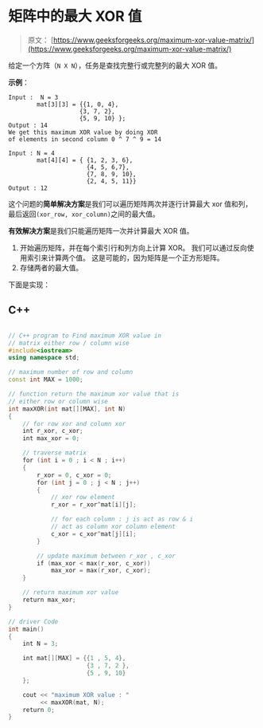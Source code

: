 # 矩阵中的最大 XOR 值

> 原文： [https://www.geeksforgeeks.org/maximum-xor-value-matrix/](https://www.geeksforgeeks.org/maximum-xor-value-matrix/)

给定一个方阵（`N X N`），任务是查找完整行或完整列的最大 XOR 值。

**示例**：

```
Input :  N = 3 
        mat[3][3] = {{1, 0, 4},
                    {3, 7, 2},
                    {5, 9, 10} };
Output : 14
We get this maximum XOR value by doing XOR 
of elements in second column 0 ^ 7 ^ 9 = 14

Input : N = 4 
        mat[4][4] = { {1, 2, 3, 6},
                      {4, 5, 6,7},
                      {7, 8, 9, 10},
                      {2, 4, 5, 11}}
Output : 12 

```



这个问题的**简单解决方案**是我们可以遍历矩阵两次并逐行计算最大 xor 值和列，最后返回`(xor_row, xor_column)`之间的最大值。

**有效解决方案**是我们只能遍历矩阵一次并计算最大 XOR 值。

1.  开始遍历矩阵，并在每个索引行和列方向上计算 XOR。 我们可以通过反向使用索引来计算两个值。 这是可能的，因为矩阵是一个正方形矩阵。
2.  存储两者的最大值。

下面是实现：

## C++ 

```cpp

// C++ program to Find maximum XOR value in 
// matrix either row / column wise 
#include<iostream> 
using namespace std; 

// maximum number of row and column 
const int MAX = 1000; 

// function return the maximum xor value that is 
// either row or column wise 
int maxXOR(int mat[][MAX], int N) 
{ 
    // for row xor and column xor 
    int r_xor, c_xor; 
    int max_xor = 0; 

    // traverse matrix 
    for (int i = 0 ; i < N ; i++) 
    { 
        r_xor = 0, c_xor = 0; 
        for (int j = 0 ; j < N ; j++) 
        { 
            // xor row element 
            r_xor = r_xor^mat[i][j]; 

            // for each column : j is act as row & i 
            // act as column xor column element 
            c_xor = c_xor^mat[j][i]; 
        } 

        // update maximum between r_xor , c_xor 
        if (max_xor < max(r_xor, c_xor)) 
            max_xor = max(r_xor, c_xor); 
    } 

    // return maximum xor value 
    return max_xor; 
} 

// driver Code 
int main() 
{ 
    int N = 3; 

    int mat[][MAX] = {{1 , 5, 4}, 
                      {3 , 7, 2 }, 
                      {5 , 9, 10} 
    }; 

    cout << "maximum XOR value : "
         << maxXOR(mat, N); 
    return 0; 
} 

```